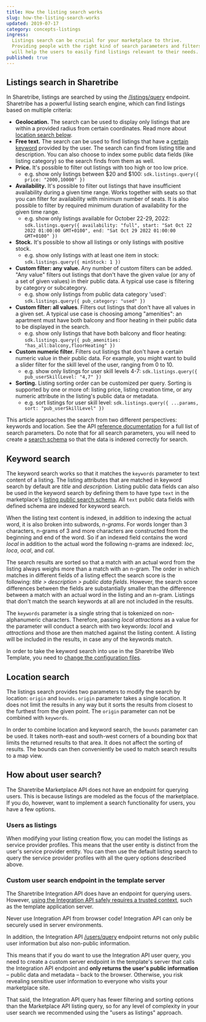 ```yaml
---
title: How the listing search works
slug: how-the-listing-search-works
updated: 2019-07-17
category: concepts-listings
ingress:
  Listings search can be crucial for your marketplace to thrive.
  Providing people with the right kind of search parameters and filters
  will help the users to easily find listings relevant to their needs.
published: true
---
```


## Listings search in Sharetribe

In Sharetribe, listings are searched by using the
[/listings/query](https://www.sharetribe.com/api-reference/marketplace.html#query-listings)
endpoint. Sharetribe has a powerful listing search engine, which can
find listings based on multiple criteria:

- **Geolocation.** The search can be used to display only listings that
  are within a provided radius from certain coordinates. Read more about
  [location search below](#location-search).
- **Free text.** The search can be used to find listings that have a
  [certain keyword](#keyword-search) provided by the user. The search
  can find from listing title and description. You can also choose to
  index some public data fields (like listing category) so the search
  finds from them as well.
- **Price.** It's possible to filter out listings with too high or too
  low price.
  - e.g. show only listings between $20 and $100:
    `sdk.listings.query({ price: "2000,10000" })`
- **Availability.** It's possible to filter out listings that have
  insufficient availability during a given time range. Works together
  with seats so that you can filter for availability with minimum number
  of seats. It is also possible to filter by required minimum duration
  of availability for the given time range.
  - e.g. show only listings available for October 22-29, 2022:
    `sdk.listings.query({ availability: "full", start: "Sat Oct 22 2022 01:00:00 GMT+0100", end: "Sat Oct 29 2022 01:00:00 GMT+0100" })`
- **Stock.** It's possible to show all listings or only listings with
  positive stock.
  - e.g. show only listings with at least one item in stock:
    `sdk.listings.query({ minStock: 1 })`
- **Custom filter: any value.** Any number of custom filters can be
  added. "Any value" filters out listings that don't have the given
  value (or any of a set of given values) in their public data. A
  typical use case is filtering by category or subcategory.
  - e.g. show only listings from public data category 'used':
    `sdk.listings.query({ pub_category: "used" })`
- **Custom filter: all values**. Filters out listings that don't have
  all values in a given set. A typical use case is choosing among
  "amenities": an apartment must have both balcony and floor heating in
  their public data to be displayed in the search.
  - e.g. show only listings that have both balcony and floor heating:
    `sdk.listings.query({ pub_amenities: "has_all:balcony,floorHeating" })`
- **Custom numeric filter.** Filters out listings that don't have a
  certain numeric value in their public data. For example, you might
  want to build a slider filter for the skill level of the user, ranging
  from 0 to 10.
  - e.g. show only listings for user skill levels 4-7:
    `sdk.listings.query({ pub_userSkillLevel: "4,7" })`
- **Sorting.** Listing sorting order can be customized per query.
  Sorting is supported by one or more of: listing price, listing
  creation time, or any numeric attribute in the listing's public data
  or metadata.
  - e.g. sort listings for user skill level:
    `sdk.listings.query({ ...params, sort: "pub_userSkillLevel" })`

This article approaches the search from two different perspectives:
keywords and location. See the API
[reference documentation](https://www.sharetribe.com/api-reference/marketplace.html#query-listings)
for a full list of search parameters. Do note that for all search
parameters, you will need to create a
[search schema](/how-to/manage-search-schemas-with-sharetribe-cli/) so
that the data is indexed correctly for search.

## Keyword search

The keyword search works so that it matches the `keywords` parameter to
text content of a listing. The listing attributes that are matched in
keyword search by default are _title_ and _description_. Listing public
data fields can also be used in the keyword search by defining them to
have type `text` in the marketplace's
[listing public search schema](/references/extended-data/#search-schema).
All `text` public data fields with defined schema are indexed for
keyword search.

When the listing text content is indexed, in addition to indexing the
actual word, it is also broken into subwords, _n-grams_. For words
longer than 3 characters, n-grams of 3 and more characters are
constructed from the beginning and end of the word. So if an indexed
field contains the word _local_ in addition to the actual word the
following n-grams are indexed: _loc_, _loca_, _ocal_, and _cal_.

The search results are sorted so that a match with an actual word from
the listing always weighs more than a match with an n-gram. The order in
which matches in different fields of a listing effect the search score
is the following: _title > description > public data fields_. However,
the search score differences between the fields are substantially
smaller than the difference between a match with an actual word in the
listing and an n-gram. Listings that don't match the search keywords at
all are not included in the results.

The `keywords` parameter is a single string that is tokenized on
non-alphanumeric characters. Therefore, passing _local attractions_ as a
value for the parameter will conduct a search with two keywords: _local_
and _attractions_ and those are then matched against the listing
content. A listing will be included in the results, in case any of the
keywords match.

In order to take the keyword search into use in the Sharetribe Web
Template, you need to
[change the configuration files](/template/configuration/#search-configuration).

## Location search

The listings search provides two parameters to modify the search by
location: `origin` and `bounds`. `origin` parameter takes a single
location. It does not limit the results in any way but it sorts the
results from closest to the furthest from the given point. The `origin`
parameter can not be combined with `keywords`.

In order to combine location and keyword search, the `bounds` parameter
can be used. It takes north-east and south-west corners of a bounding
box that limits the returned results to that area. It does not affect
the sorting of results. The bounds can then conveniently be used to
match search results to a map view.

## How about user search?

The Sharetribe Marketplace API does not have an endpoint for querying
users. This is because listings are modeled as the focus of the
marketplace. If you do, however, want to implement a search
functionality for users, you have a few options.

### Users as listings

When modifying your listing creation flow, you can model the listings as
service provider profiles. This means that the user entity is distinct
from the user's service provider entity. You can then use the default
listing search to query the service provider profiles with all the query
options described above.

### Custom user search endpoint in the template server

The Sharetribe Integration API does have an endpoint for querying users.
However,
[using the Integration API safely requires a trusted context](/concepts/marketplace-api-integration-api/#when-to-use-the-integration-api),
such as the template application server.

<warning>

Never use Integration API from browser code! Integration API can only be
securely used in server environments.

</warning>

In addition, the Integration API
[/users/query](https://www.sharetribe.com/api-reference/integration.html#query-users)
endpoint returns not only public user information but also non-public
information.

This means that if you do want to use the Integration API user query,
you need to create a custom server endpoint in the template's server
that calls the Integration API endpoint and **only returns the user's
public information** – public data and metadata – back to the browser.
Otherwise, you risk revealing sensitive user information to everyone who
visits your marketplace site.

That said, the Integration API query has fewer filtering and sorting
options than the Marketplace API listing query, so for any level of
complexity in your user search we recommended using the "users as
listings" approach.
